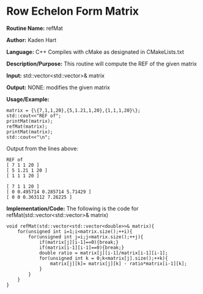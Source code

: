 # Row Echelon Form Matrix

**Routine Name:**           refMat

**Author:** Kaden Hart

**Language:** C++ Compiles with cMake as designated in CMakeLists.txt

**Description/Purpose:** This routine will compute the REF of the given matrix

**Input:** std::vector<std::vector<double>>& matrix

**Output:** NONE: modifies the given matrix

**Usage/Example:**  

    matrix = {\{7,1,1,20},{5,1.21,1,20},{1,1,1,20}\};
    std::cout<<"REF of";
    printMat(matrix);
    refMat(matrix);
    printMat(matrix);
    std::cout<<"\n";


Output from the lines above:

    REF of
    [ 7 1 1 20 ]
    [ 5 1.21 1 20 ]
    [ 1 1 1 20 ]

    [ 7 1 1 20 ]
    [ 0 0.495714 0.285714 5.71429 ]
    [ 0 0 0.363112 7.26225 ]

**Implementation/Code:** The following is the code for refMat(std::vector<std::vector<double>>& matrix)

    void refMat(std::vector<std::vector<double>>& matrix){
        for(unsigned int i=1;i<matrix.size();++i){
            for(unsigned int j=i;j<matrix.size();++j){
                if(matrix[j][i-1]==0){break;}
                if(matrix[i-1][i-1]==0){break;}
                double ratio = matrix[j][i-1]/matrix[i-1][i-1];
                for(unsigned int k = 0;k<matrix[j].size();++k){
                    matrix[j][k]= matrix[j][k] - ratio*matrix[i-1][k];
                }
            }
        }
    }
